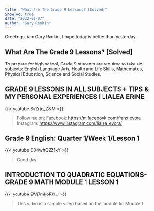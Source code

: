 ```yaml
---
title: "What Are The Grade 9 Lessons? [Solved]"
ShowToc: true 
date: "2022-01-07"
author: "Gary Rankin" 
---
```


Greetings, iam Gary Rankin, I hope today is better than yesterday.
## What Are The Grade 9 Lessons? [Solved]
To prepare for high school, Grade 9 students are required to take six subjects: English Language Arts, Health and Life Skills, Mathematics, Physical Education, Science and Social Studies.

## GRADE 9 LESSONS IN ALL SUBJECTS + TIPS & MY PERSONAL EXPERIENCES l LIALEA ERINE
{{< youtube SuZrjo_Z8IM >}}
>Follow me on: Facebook: https://m.facebook.com/franx.evora Instagram: https://www.instagram.com/lialea_evora/

## Grade 9 English: Quarter 1/Week 1/Lesson 1
{{< youtube DD4whQZZ1kY >}}
>Good day 

## INTRODUCTION TO QUADRATIC EQUATIONS-GRADE 9 MATH MODULE 1 LESSON 1
{{< youtube EWj7mkoRXIU >}}
>This video is a sample video based on the module for Module 1 

